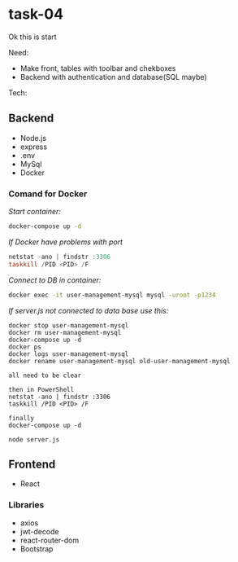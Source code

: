 # task-04

Ok this is start

Need:

- Make front, tables with toolbar and chekboxes
- Backend with authentication and database(SQL maybe)

Tech:

## Backend

- Node.js
- express
- .env
- MySql
- Docker

### Comand for Docker

_Start container:_

```bash
docker-compose up -d
```

_If Docker have problems with port_

```PowerShell
netstat -ano | findstr :3306
taskkill /PID <PID> /F
```

_Connect to DB in container:_

```bash
docker exec -it user-management-mysql mysql -uroot -p1234
```

*If server.js not connected to data base use this:*
```
docker stop user-management-mysql
docker rm user-management-mysql
docker-compose up -d
docker ps
docker logs user-management-mysql
docker rename user-management-mysql old-user-management-mysql

all need to be clear

then in PowerShell
netstat -ano | findstr :3306
taskkill /PID <PID> /F

finally
docker-compose up -d

node server.js
```

## Frontend

- React

### Libraries

- axios
- jwt-decode
- react-router-dom
- Bootstrap
